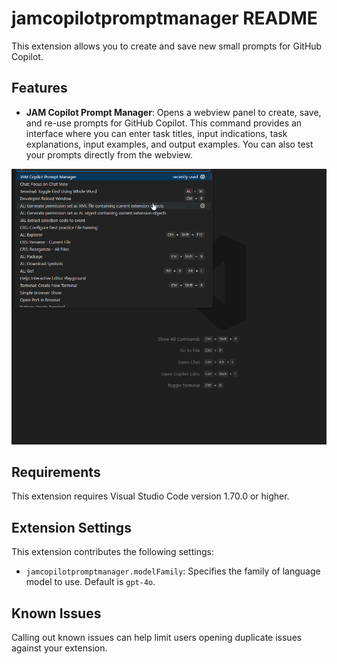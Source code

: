 # jamcopilotpromptmanager README

This extension allows you to create and save new small prompts for GitHub Copilot.

## Features

- **JAM Copilot Prompt Manager**: Opens a webview panel to create, save, and re-use prompts for GitHub Copilot. This command provides an interface where you can enter task titles, input indications, task explanations, input examples, and output examples. You can also test your prompts directly from the webview.

![alt text](https://github.com/JalmarazMartn/jamcopilotprompthelper/blob/master/images/DefinePrompt.gif.gif?raw=true)


## Requirements

This extension requires Visual Studio Code version 1.70.0 or higher.

## Extension Settings

This extension contributes the following settings:

* `jamcopilotpromptmanager.modelFamily`: Specifies the family of language model to use. Default is `gpt-4o`.

## Known Issues

Calling out known issues can help limit users opening duplicate issues against your extension.
